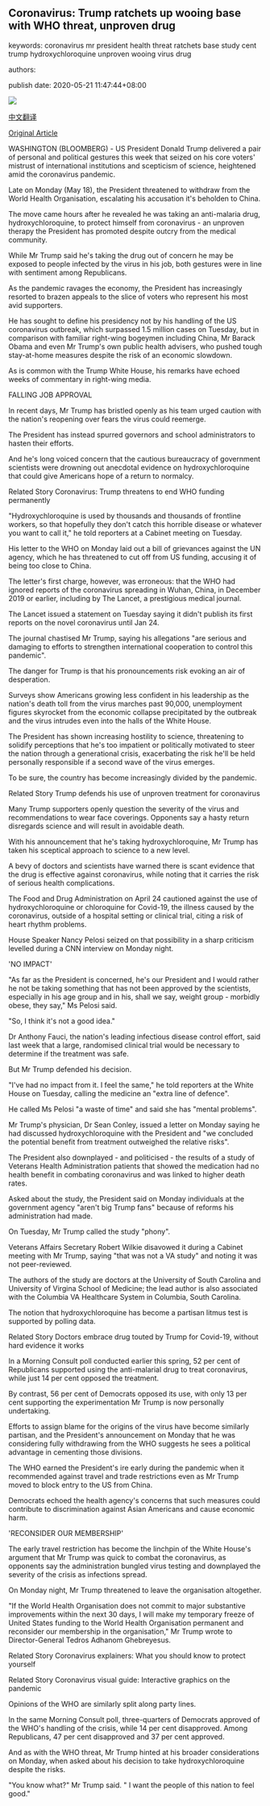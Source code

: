 ## Coronavirus: Trump ratchets up wooing base with WHO threat, unproven drug

keywords: coronavirus mr president health threat ratchets base study cent trump hydroxychloroquine unproven wooing virus drug

authors: 

publish date: 2020-05-21 11:47:44+08:00

![](https://www.straitstimes.com/sites/default/files/styles/x_large/public/articles/2020/05/21/nz_trumpp_210565.jpg?itok=4mZE_OaN)

[中文翻译](Coronavirus%3A%20Trump%20ratchets%20up%20wooing%20base%20with%20WHO%20threat%2C%20unproven%20drug_zh.md)

[Original Article](https://www.straitstimes.com/world/united-states/coronavirus-trump-ratchets-up-wooing-base-with-who-threat-unproven-drug)

WASHINGTON (BLOOMBERG) - US President Donald Trump delivered a pair of personal and political gestures this week that seized on his core voters' mistrust of international institutions and scepticism of science, heightened amid the coronavirus pandemic.

Late on Monday (May 18), the President threatened to withdraw from the World Health Organisation, escalating his accusation it's beholden to China.

The move came hours after he revealed he was taking an anti-malaria drug, hydroxychloroquine, to protect himself from coronavirus - an unproven therapy the President has promoted despite outcry from the medical community.

While Mr Trump said he's taking the drug out of concern he may be exposed to people infected by the virus in his job, both gestures were in line with sentiment among Republicans.

As the pandemic ravages the economy, the President has increasingly resorted to brazen appeals to the slice of voters who represent his most avid supporters.

He has sought to define his presidency not by his handling of the US coronavirus outbreak, which surpassed 1.5 million cases on Tuesday, but in comparison with familiar right-wing bogeymen including China, Mr Barack Obama and even Mr Trump's own public health advisers, who pushed tough stay-at-home measures despite the risk of an economic slowdown.

As is common with the Trump White House, his remarks have echoed weeks of commentary in right-wing media.

FALLING JOB APPROVAL

In recent days, Mr Trump has bristled openly as his team urged caution with the nation's reopening over fears the virus could reemerge.

The President has instead spurred governors and school administrators to hasten their efforts.

And he's long voiced concern that the cautious bureaucracy of government scientists were drowning out anecdotal evidence on hydroxychloroquine that could give Americans hope of a return to normalcy.

Related Story Coronavirus: Trump threatens to end WHO funding permanently

"Hydroxychloroquine is used by thousands and thousands of frontline workers, so that hopefully they don't catch this horrible disease or whatever you want to call it," he told reporters at a Cabinet meeting on Tuesday.

His letter to the WHO on Monday laid out a bill of grievances against the UN agency, which he has threatened to cut off from US funding, accusing it of being too close to China.

The letter's first charge, however, was erroneous: that the WHO had ignored reports of the coronavirus spreading in Wuhan, China, in December 2019 or earlier, including by The Lancet, a prestigious medical journal.

The Lancet issued a statement on Tuesday saying it didn't publish its first reports on the novel coronavirus until Jan 24.

The journal chastised Mr Trump, saying his allegations "are serious and damaging to efforts to strengthen international cooperation to control this pandemic".

The danger for Trump is that his pronouncements risk evoking an air of desperation.

Surveys show Americans growing less confident in his leadership as the nation's death toll from the virus marches past 90,000, unemployment figures skyrocket from the economic collapse precipitated by the outbreak and the virus intrudes even into the halls of the White House.

The President has shown increasing hostility to science, threatening to solidify perceptions that he's too impatient or politically motivated to steer the nation through a generational crisis, exacerbating the risk he'll be held personally responsible if a second wave of the virus emerges.

To be sure, the country has become increasingly divided by the pandemic.

Related Story Trump defends his use of unproven treatment for coronavirus

Many Trump supporters openly question the severity of the virus and recommendations to wear face coverings. Opponents say a hasty return disregards science and will result in avoidable death.

With his announcement that he's taking hydroxychloroquine, Mr Trump has taken his sceptical approach to science to a new level.

A bevy of doctors and scientists have warned there is scant evidence that the drug is effective against coronavirus, while noting that it carries the risk of serious health complications.

The Food and Drug Administration on April 24 cautioned against the use of hydroxychloroquine or chloroquine for Covid-19, the illness caused by the coronavirus, outside of a hospital setting or clinical trial, citing a risk of heart rhythm problems.

House Speaker Nancy Pelosi seized on that possibility in a sharp criticism levelled during a CNN interview on Monday night.

'NO IMPACT'

"As far as the President is concerned, he's our President and I would rather he not be taking something that has not been approved by the scientists, especially in his age group and in his, shall we say, weight group - morbidly obese, they say," Ms Pelosi said.

"So, I think it's not a good idea."

Dr Anthony Fauci, the nation's leading infectious disease control effort, said last week that a large, randomised clinical trial would be necessary to determine if the treatment was safe.

But Mr Trump defended his decision.

"I've had no impact from it. I feel the same," he told reporters at the White House on Tuesday, calling the medicine an "extra line of defence".

He called Ms Pelosi "a waste of time" and said she has "mental problems".

Mr Trump's physician, Dr Sean Conley, issued a letter on Monday saying he had discussed hydroxychloroquine with the President and "we concluded the potential benefit from treatment outweighed the relative risks".

The President also downplayed - and politicised - the results of a study of Veterans Health Administration patients that showed the medication had no health benefit in combating coronavirus and was linked to higher death rates.

Asked about the study, the President said on Monday individuals at the government agency "aren't big Trump fans" because of reforms his administration had made.

On Tuesday, Mr Trump called the study "phony".

Veterans Affairs Secretary Robert Wilkie disavowed it during a Cabinet meeting with Mr Trump, saying "that was not a VA study" and noting it was not peer-reviewed.

The authors of the study are doctors at the University of South Carolina and University of Virgina School of Medicine; the lead author is also associated with the Columbia VA Healthcare System in Columbia, South Carolina.

The notion that hydroxychloroquine has become a partisan litmus test is supported by polling data.

Related Story Doctors embrace drug touted by Trump for Covid-19, without hard evidence it works

In a Morning Consult poll conducted earlier this spring, 52 per cent of Republicans supported using the anti-malarial drug to treat coronavirus, while just 14 per cent opposed the treatment.

By contrast, 56 per cent of Democrats opposed its use, with only 13 per cent supporting the experimentation Mr Trump is now personally undertaking.

Efforts to assign blame for the origins of the virus have become similarly partisan, and the President's announcement on Monday that he was considering fully withdrawing from the WHO suggests he sees a political advantage in cementing those divisions.

The WHO earned the President's ire early during the pandemic when it recommended against travel and trade restrictions even as Mr Trump moved to block entry to the US from China.

Democrats echoed the health agency's concerns that such measures could contribute to discrimination against Asian Americans and cause economic harm.

'RECONSIDER OUR MEMBERSHIP'

The early travel restriction has become the linchpin of the White House's argument that Mr Trump was quick to combat the coronavirus, as opponents say the administration bungled virus testing and downplayed the severity of the crisis as infections spread.

On Monday night, Mr Trump threatened to leave the organisation altogether.

"If the World Health Organisation does not commit to major substantive improvements within the next 30 days, I will make my temporary freeze of United States funding to the World Health Organisation permanent and reconsider our membership in the organisation," Mr Trump wrote to Director-General Tedros Adhanom Ghebreyesus.

Related Story Coronavirus explainers: What you should know to protect yourself

Related Story Coronavirus visual guide: Interactive graphics on the pandemic

Opinions of the WHO are similarly split along party lines.

In the same Morning Consult poll, three-quarters of Democrats approved of the WHO's handling of the crisis, while 14 per cent disapproved. Among Republicans, 47 per cent disapproved and 37 per cent approved.

And as with the WHO threat, Mr Trump hinted at his broader considerations on Monday, when asked about his decision to take hydroxychloroquine despite the risks.

"You know what?" Mr Trump said. " I want the people of this nation to feel good."